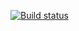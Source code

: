 [![Build status](https://ci.appveyor.com/api/projects/status/jq2fy06lgw8p8c10?svg=true)](https://ci.appveyor.com/project/ggamarin/selenide)
